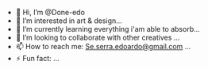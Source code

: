- 👋 Hi, I’m @Done-edo
- 👀 I’m interested in art & design...
- 🌱 I’m currently learning everything i'am able to absorb...
- 💞️ I’m looking to collaborate with other creatives ...
- 📫 How to reach me: Se.serra.edoardo@gmail.com ...
- ⚡ Fun fact: ...

<!---
Done-edo/Done-edo is a ✨ special ✨ repository because its `README.md` (this file) appears on your GitHub profile.
You can click the Preview link to take a look at your changes.
--->
